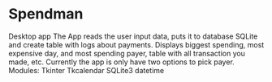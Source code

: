 # Spendman
Desktop app
The App reads the user input data, puts it to database SQLite and create table with logs about payments. Displays biggest spending, most expensive day, and most spending payer, table with all transaction you made, etc. Currently the app is only have two options to pick payer.
Modules:
Tkinter
Tkcalendar
SQLite3
datetime
